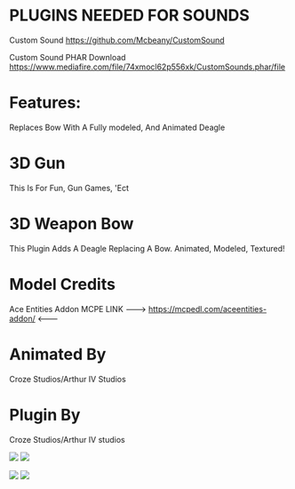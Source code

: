 # PLUGINS NEEDED FOR SOUNDS

Custom Sound https://github.com/Mcbeany/CustomSound

Custom Sound PHAR Download https://www.mediafire.com/file/74xmocl62p556xk/CustomSounds.phar/file

# Features:

Replaces Bow With A Fully modeled, And Animated Deagle

# 3D Gun
This Is For Fun, Gun Games, 'Ect

# 3D Weapon Bow
This Plugin Adds A Deagle Replacing A Bow.
Animated, Modeled, Textured!

# Model Credits
Ace Entities Addon MCPE
 LINK --->  https://mcpedl.com/aceentities-addon/  <---
 
# Animated By
  Croze Studios/Arthur IV Studios
  
# Plugin By
 Croze Studios/Arthur IV studios

[![](https://poggit.pmmp.io/shield.state/3D_Bow)](https://poggit.pmmp.io/p/3D_Bow)
<a href="https://poggit.pmmp.io/p/3D_Bow"><img src="https://poggit.pmmp.io/shield.state/3D_Bow"></a>

[![](https://poggit.pmmp.io/shield.api/3D_Bow)](https://poggit.pmmp.io/p/3D_Bow)
<a href="https://poggit.pmmp.io/p/3D_Bow"><img src="https://poggit.pmmp.io/shield.api/3D_Bow"></a>
